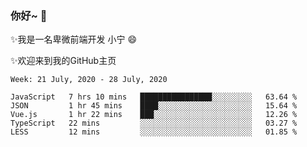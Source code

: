 ### 你好~  👋

✨我是一名卑微前端开发 小宁 😄

✨欢迎来到我的GitHub主页
<!--
**7148505/7148505** is a ✨ _special_ ✨ repository because its `README.md` (this file) appears on your GitHub profile.

Here are some ideas to get you started:

- 🔭 I’m currently working on ...
- 🌱 I’m currently learning ...
- 👯 I’m looking to collaborate on ...
- 🤔 I’m looking for help with ...
- 💬 Ask me about ...
- 📫 How to reach me: ...
- 😄 Pronouns: ...
- ⚡ Fun fact: ...
-->

<!--START_SECTION:waka-->
```text
Week: 21 July, 2020 - 28 July, 2020

JavaScript   7 hrs 10 mins   ████████████████░░░░░░░░░   63.64 % 
JSON         1 hr 45 mins    ████░░░░░░░░░░░░░░░░░░░░░   15.64 % 
Vue.js       1 hr 22 mins    ███░░░░░░░░░░░░░░░░░░░░░░   12.26 % 
TypeScript   22 mins         ░░░░░░░░░░░░░░░░░░░░░░░░░   03.27 % 
LESS         12 mins         ░░░░░░░░░░░░░░░░░░░░░░░░░   01.85 %
```
<!--END_SECTION:waka-->